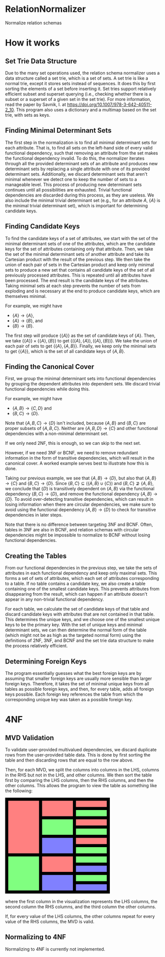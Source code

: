 # RelationNormalizer

Normalize relation schemas

# How it works

## Set Trie Data Structure

Due to the many set operations used, the relation schema normalizer uses a data
structure called a set trie, which is a set of sets. A set trie is like a
normal trie, except it stores sets instead of sequences. It does this by first
sorting the elements of a set before inserting it. Set tries support relatively
efficient subset and superset querying (i.e., checking whether there is a
subset or a superset of a given set in the set trie). For more information,
read the paper by Savnik, I. at <https://doi.org/10.1007/978-3-642-40511-2_10>.
This program also uses a dictionary and a multimap based on the set trie, with
sets as keys.

## Finding Minimal Determinant Sets

The first step in the normalization is to find all minimal determinant sets for
each attribute. That is, to find all sets on the left-hand side of every valid
functional dependency, such that removing an attribute from the set makes the
functional dependency invalid. To do this, the normalizer iterates through all
the provided determinant sets of an attribute and produces new determinant sets
by replacing a single attribute with one of its provided determinant sets.
Additionally, we discard determinant sets that aren't minimal whenever we
detect one to keep the number of sets to a manageable level. This process of
producing new determinant sets continues until all possibilities are exhausted.
Trivial functional dependencies are discarded during this process, as they are
useless. We also include the minimal trivial determinant set (e.g., for an
attribute $A$, $\{A\}$ is the minimal trivial determinant set), which is
important for determining candidate keys.

## Finding Candidate Keys

To find the candidate keys of a set of attributes, we start with the set of the
minimal determinant sets of one of the attributes, which are the candidate keys
for the set of attributes containing only that attribute. Then, we take the set
of the minimal determinant sets of another attribute and take its Cartesian
product with the result of the previous step. We then take the union of each
pair of sets in the Cartesian product and keep only minimal sets to produce a
new set that contains all candidate keys of the set of all previously processed
attributes. This is repeated until all attributes have been processed. The end
result is the candidate keys of the attributes. Taking minimal sets at each
step prevents the number of sets from exploding and is necessary at the end to
produce candidate keys, which are themselves minimal.

For example, we might have

-   $\{A\} \rightarrow \{A\}$,
-   $\{A\} \rightarrow \{B\}$, and
-   $\{B\} \rightarrow \{B\}$.

The first step will produce $\{\{A\}\}$ as the set of candidate keys of
$\{A\}$. Then, we take $\{\{A\}\} \times \{\{A\}, \{B\}\}$ to get
$\{(\{A\}, \{A\}), (\{A\}, \{B\})\}$. We take the union of each pair of sets to
get $\{\{A\}, \{A, B\}\}$. Finally, we keep only the minimal sets to get
$\{\{A\}\}$, which is the set of all candidate keys of $\{A, B\}$.

## Finding the Canonical Cover

First, we group the minimal determinant sets into functional dependencies by
grouping the dependent attributes into dependent sets. We discard trivial
functional dependencies while doing this.

For example, we might have

-   $\{A, B\} \rightarrow \{C, D\}$ and
-   $\{B, C\} \rightarrow \{D\}$.

Note that $\{A, B, C\} \rightarrow \{D\}$ isn't included, because $\{A, B\}$
and $\{B, C\}$ are proper subsets of $\{A, B, C\}$. Neither are
$\{A, B, D\} \rightarrow \{C\}$ and other functional dependencies with a
non-minimal determinant set.

If we only need 2NF, this is enough, so we can skip to the next set.

However, if we need 3NF or BCNF, we need to remove redundant information in the
form of transitive dependencies, which will result in the canonical cover. A
worked example serves best to illustrate how this is done.

Taking our previous example, we see that $\{A, B\} \rightarrow \{D\}$, but also
that $\{A, B\} \rightarrow \{C\}$ and $\{B, C\} \rightarrow \{D\}$. Since
$\{B, C\} \subseteq (\{A, B\} \cup \{C\})$ and $\{B, C\} \nsupseteq \{A, B\}$,
we conclude that $\{D\}$ is transitively dependent on $\{A, B\}$ via the
functional dependency $\{B, C\} \rightarrow \{D\}$, and remove the functional
dependency $\{A, B\} \rightarrow \{D\}$. To avoid over-detecting transitive
dependencies, which can result in losing information when there are circular
dependencies, we make sure to avoid using the functional dependency
$\{A, B\} \rightarrow \{D\}$ to check for transitive dependencies in later
steps.

Note that there is no difference between targeting 3NF and BCNF. Often, tables
in 3NF are also in BCNF, and relation schemas with circular dependencies might
be impossible to normalize to BCNF without losing functional dependencies.

## Creating the Tables

From our functional dependencies in the previous step, we take the sets of
attributes in each functional dependency and keep only maximal sets. This forms
a set of sets of attributes, which each set of attributes corresponding to a
table. If no table contains a candidate key, we also create a table containing
one of the smallest candidate keys. This prevents attributes from disappearing
from the result, which can happen if an attribute doesn't appear in any
non-trivial functional dependency.

For each table, we calculate the set of candidate keys of that table and
discard candidate keys with attributes that are not contained in that table.
This determines the unique keys, and we choose one of the smallest unique keys
to be the primary key. With the set of unique keys and minimal determinant
sets, we can then determine the normal form of the table (which might not be as
high as the targeted normal form) using the definitions of 2NF, 3NF, and BCNF
and the set trie data structure to make the process relatively efficient.

## Determining Foreign Keys

The program essentially guesses what the best foreign keys are by assuming that
smaller foreign keys are usually more sensible than larger foreign keys.
Therefore, it takes the set of minimal unique keys from all tables as possible
foreign keys, and then, for every table, adds all foreign keys possible. Each
foreign key references the table from which the corresponding unique key was
taken as a possible foreign key.

# 4NF

## MVD Validation

To validate user-provided multivalued dependencies, we discard duplicate rows
from the user-provided table data. This is done by first sorting the table and
then discarding rows that are equal to the row above.

Then, for each MVD, we split the columns into columns in the LHS, columns in
the RHS but not in the LHS, and other columns. We then sort the table first by
comparing the LHS columns, then the RHS columns, and then the other columns.
This allows the program to view the table as something like the following:

![Sorted table for MVD detection](./MVD_Validation.png)

where the first column in the visualization represents the LHS columns, the
second column the RHS columns, and the third column the other columns.

If, for every value of the LHS columns, the other columns repeat for every
value of the RHS columns, the MVD is valid.

## Normalizing to 4NF

Normalizing to 4NF is currently not implemented.
